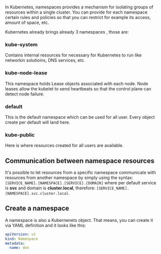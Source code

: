 In Kubernetes, namespaces provides a mechanism for isolating groups of resources within a single cluster. You can provide for each namespace certain rules and policies so that you can restrict for example its access, amount of space, etc.

Kubernetes already brings already 3 namespaces , those are:

### kube-system

Contains internal resources for necessary for Kubernetes to run like networkin solutioins, DNS services, etc.

### kube-node-lease

This namespace holds Lease objects associated with each node. Node leases allow the kubelet to send heartbeats so that the control plane can detect node failure.

### default

This is the default namespace which can be used for all user. Every object create per default will land here.

### kube-public

Here is where resources created for all users are available.

## Communication between namespace resources

It's possible to let resources from a specific namespace communicate with resources from another namespace by simply using the syntax: `[SERVICE_NAME].[NAMESPACE].[SERVICE].[DOMAIN]` where per default service is **svc** and domain is **cluster.local**, therefore: `[SERVICE_NAME].[NAMESPACE].svc.cluster.local`.

## Create a namespace

A namespace is also a Kubernenets object. That means, you can create it via YAML definition and it looks like this:

```yaml
apiVersion: v1
kind: Namespace
metadata:
  name: dev
```
